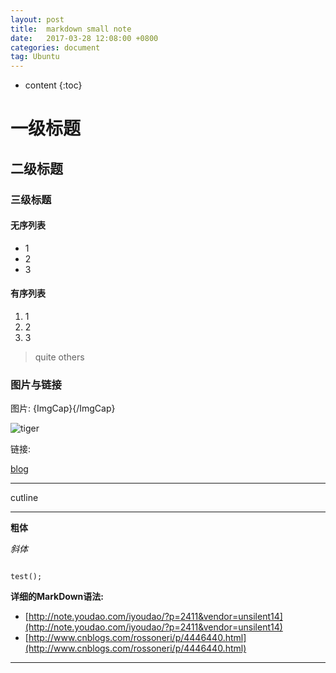 ```yaml
---
layout: post
title:  markdown small note
date:   2017-03-28 12:08:00 +0800
categories: document
tag: Ubuntu
---
```


* content
{:toc}

# 一级标题

## 二级标题

### 三级标题

#### 无序列表

* 1
* 2
* 3


#### 有序列表

1. 1
2. 2
3. 3

> quite others

### 图片与链接

图片: ![](){ImgCap}{/ImgCap}

![tiger](http://on7h80zkk.bkt.clouddn.com/tiger.jpeg)

链接: []()

[blog](https://h005.github.io/)

***
cutline

***

**粗体**

*斜体*


```

test();

```



**详细的MarkDown语法:**	

* [http://note.youdao.com/iyoudao/?p=2411&vendor=unsilent14](http://note.youdao.com/iyoudao/?p=2411&vendor=unsilent14)
* [http://www.cnblogs.com/rossoneri/p/4446440.html](http://www.cnblogs.com/rossoneri/p/4446440.html)

---

